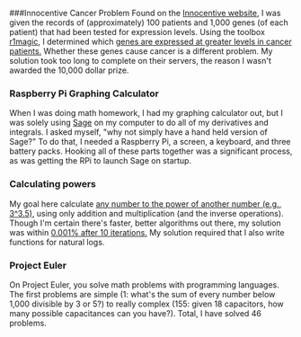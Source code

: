 ###Innocentive Cancer Problem
Found on the [Innocentive website][innocentive], I was given the records of (approximately) 100 patients and 1,000 genes (of each patient) that had been tested for expression levels. Using the toolbox [r1magic][r1magic], I determined which [genes are expressed at greater levels in cancer patients.][result] Whether these genes cause cancer is a different problem. My solution took too long to complete on their servers, the reason I wasn't awarded the 10,000 dollar prize.

### Raspberry Pi Graphing Calculator
When I was doing math homework, I had my graphing calculator out, but I was solely using [Sage][sage] on my computer to do all of my derivatives and integrals. I asked myself, "why not simply have a hand held version of Sage?" To do that, I needed a Raspberry Pi, a screen, a keyboard, and three battery packs. Hooking all of these parts together was a significant process, as was getting the RPi to launch Sage on startup.
        
### Calculating powers
My goal here calculate [any number to the power of another number (e.g., 3^3.5)][power], using only addition and multiplication (and the inverse operations). Though I'm certain there's faster, better algorithms out there, my solution was within [0.001% after 10 iterations.][power-result] My solution required that I also write functions for natural logs.

### Project Euler
On Project Euler, you solve math problems with programming languages. The first problems are simple (1: what's the sum of every number below 1,000 divisible by 3 or 5?) to really complex (155: given 18 capacitors, how many possible capacitances can you have?). Total, I have solved 46 problems.

[innocentive]:https://www.innocentive.com
[r1magic]:https://github.com/msuzen/R1magic/wiki
[result]:https://github.com/scottsievert/side-projects/blob/master/InnoCentive_cancer_problem/correct!.png
[sage]:http://www.sagemath.org
[power]:https://github.com/scottsievert/side-projects/tree/master/Calculating_loqs/MATLAB_functions
[power-result]:https://github.com/scottsievert/side-projects/blob/master/Calculating_loqs/MATLAB_functions/S2pow3\%5E3.5.png

[euler]:http://projecteuler.net/about
[1]:http://projecteuler.net/problem=1
[155]:http://projecteuler.net/problem=155
